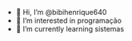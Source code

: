 - 👋 Hi, I’m @bibihenrique640
- 👀 I’m interested in programação
- 🌱 I’m currently learning sistemas

<!---
bibihenrique640/bibihenrique640 is a ✨ special ✨ repository because its `README.md` (this file) appears on your GitHub profile.
You can click the Preview link to take a look at your changes.
--->
